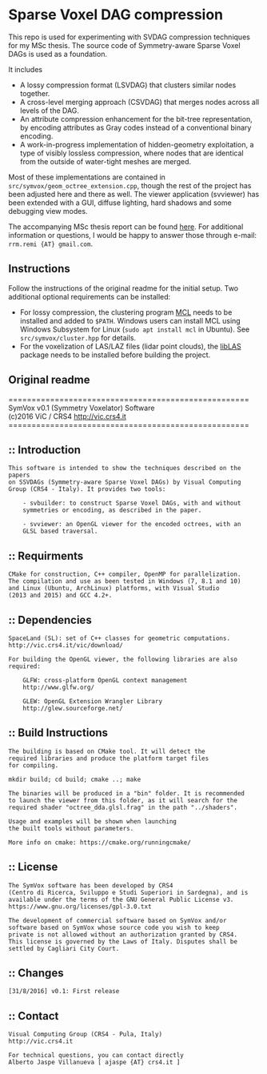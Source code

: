 # Sparse Voxel DAG compression
This repo is used for experimenting with SVDAG compression techniques for my MSc thesis.
The source code of Symmetry-aware Sparse Voxel DAGs is used as a foundation.

It includes 
* A lossy compression format (LSVDAG) that clusters similar nodes together.
* A cross-level merging approach (CSVDAG) that merges nodes across all levels of the DAG.
* An attribute compression enhancement for the bit-tree representation, by encoding attributes as Gray codes instead of a conventional binary encoding.
* A work-in-progress implementation of hidden-geometry exploitation, a type of visibly lossless compression, where nodes that are identical from the outside of water-tight meshes are merged.

Most of these implementations are contained in `src/symvox/geom_octree_extension.cpp`, though the rest of the project has been adjusted here and there as well.
The viewer application (svviewer) has been extended with a GUI, diffuse lighting, hard shadows and some debugging view modes.

The accompanying MSc thesis report can be found [here](https://repository.tudelft.nl/islandora/object/uuid:83057534-111d-43bc-84f3-67a6ffe1af3b?collection=education).
For additional information or questions, I would be happy to answer those through e-mail: `rrm.remi {AT} gmail.com`.


## Instructions
Follow the instructions of the original readme for the initial setup.
Two additional optional requirements can be installed:

* For lossy compression, the clustering program [MCL](https://micans.org/mcl/) needs to be installed and added to `$PATH`. Windows users can install MCL using Windows Subsystem for Linux (`sudo apt install mcl` in Ubuntu). See `src/symvox/cluster.hpp` for details.
* For the voxelization of LAS/LAZ files (lidar point clouds), the [libLAS](https://liblas.org/) package needs to be installed before building the project.

## Original readme

====================================================\
	SymVox v0.1 (Symmetry Voxelator) Software\
	(c)2016	ViC / CRS4	http://vic.crs4.it  
\====================================================
	
:: Introduction
----------------
	This software is intended to show the techniques described on the papers
	on SSVDAGs (Symmetry-aware Sparse Voxel DAGs) by Visual Computing
	Group (CRS4 - Italy). It provides two tools:
		
		- svbuilder: to construct Sparse Voxel DAGs, with and without
		symmetries or encoding, as described in the paper.
		
		- svviewer: an OpenGL viewer for the encoded octrees, with an
		GLSL based traversal.
							
:: Requirments
----------------
	CMake for construction, C++ compiler, OpenMP for parallelization.
	The compilation and use as been tested in Windows (7, 8.1 and 10)
	and Linux (Ubuntu, ArchLinux) platforms, with Visual Studio
	(2013 and 2015) and GCC 4.2+.

:: Dependencies
------------------
	SpaceLand (SL): set of C++ classes for geometric computations.
	http://vic.crs4.it/vic/download/
	
	For building the OpenGL viewer, the following libraries are also required:
		
		GLFW: cross-platform OpenGL context management
		http://www.glfw.org/
		
		GLEW: OpenGL Extension Wrangler Library
		http://glew.sourceforge.net/

:: Build Instructions
---------------------
	The building is based on CMake tool. It will detect the
	required libraries and produce the platform target files
	for compiling.
	
	mkdir build; cd build; cmake ..; make
	
	The binaries will be produced in a "bin" folder. It is recommended
	to launch the viewer from this folder, as it will search for the
	required shader "octree_dda.glsl.frag" in the path "../shaders".
	
	Usage and examples will be shown when launching
	the built tools without parameters.
	
	More info on cmake: https://cmake.org/runningcmake/

:: License
------------
	The SymVox software has been developed by CRS4
	(Centro di Ricerca, Sviluppo e Studi Superiori in Sardegna), and is
	available under the terms of the GNU General Public License v3.
	https://www.gnu.org/licenses/gpl-3.0.txt

	The development of commercial software based on SymVox and/or
	software based on SymVox whose source code you wish to keep
	private is not allowed without an authorization granted by CRS4.
	This license is governed by the Laws of Italy. Disputes shall be
	settled by Cagliari City Court.
	
:: Changes
-----------
	[31/8/2016] v0.1: First release
	
:: Contact
-----------
	Visual Computing Group (CRS4 - Pula, Italy)
	http://vic.crs4.it
	
	For technical questions, you can contact directly 
	Alberto Jaspe Villanueva [ ajaspe {AT} crs4.it ]

